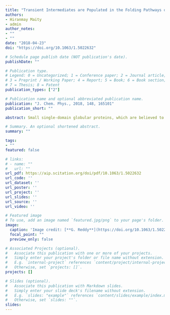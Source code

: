 ```yaml
---
title: "Transient Intermediates are Populated in the Folding Pathways of Single-Domain Two-State Folding Protein L"
authors: 
- Hiranmay Maity
- admin
author_notes:
- ""
- ""
date: "2018-04-23"
doi: "https://doi.org/10.1063/1.5022632"

# Schedule page publish date (NOT publication's date).
publishDate: ""

# Publication type.
# Legend: 0 = Uncategorized; 1 = Conference paper; 2 = Journal article;
# 3 = Preprint / Working Paper; 4 = Report; 5 = Book; 6 = Book section;
# 7 = Thesis; 8 = Patent
publication_types: ["2"]

# Publication name and optional abbreviated publication name.
publication: "J. Chem. Phys., 2018, 148, 165101"
publication_short: ""

abstract: Small single-domain globular proteins, which are believed to be dominantly two-state folders, played an important role in elucidating various aspects of the protein folding mechanism. However, recent single molecule fluorescence resonance energy transfer experiments [H. Y. Aviram et al. J. Chem. Phys. 148, 123303 (2018)] on a single-domain two-state folding protein L showed evidence for the population of an intermediate state and it was suggested that in this state, a β-hairpin present near the C-terminal of the native protein state is unfolded. We performed molecular dynamics simulations using a coarse-grained self-organized-polymer model with side chains to study the folding pathways of protein L. In agreement with the experiments, an intermediate is populated in the simulation folding pathways where the C-terminal β-hairpin detaches from the rest of the protein structure. The lifetime of this intermediate structure increased with the decrease in temperature. In low temperature conditions, we also observed a second intermediate state, which is globular with a significant fraction of the native-like tertiary contacts satisfying the features of a dry molten globule.

# Summary. An optional shortened abstract.
summary: ""

tags:
- ""
featured: false

# links:
# - name: ""
#   url: ""
url_pdf: https://aip.scitation.org/doi/pdf/10.1063/1.5022632
url_code: ''
url_dataset: ''
url_poster: ''
url_project: ''
url_slides: ''
url_source: ''
url_video: ''

# Featured image
# To use, add an image named `featured.jpg/png` to your page's folder. 
image:
  caption: 'Image credit: [**G. Reddy**](https://doi.org/10.1063/1.5022632)'
  focal_point: ""
  preview_only: false

# Associated Projects (optional).
#   Associate this publication with one or more of your projects.
#   Simply enter your project's folder or file name without extension.
#   E.g. `internal-project` references `content/project/internal-project/index.md`.
#   Otherwise, set `projects: []`.
projects: []

# Slides (optional).
#   Associate this publication with Markdown slides.
#   Simply enter your slide deck's filename without extension.
#   E.g. `slides: "example"` references `content/slides/example/index.md`.
#   Otherwise, set `slides: ""`.
slides:
---
```

